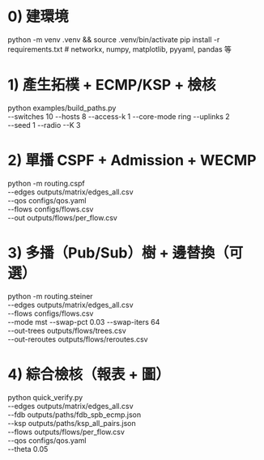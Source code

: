 # 0) 建環境
python -m venv .venv && source .venv/bin/activate
pip install -r requirements.txt   # networkx, numpy, matplotlib, pyyaml, pandas 等

# 1) 產生拓樸 + ECMP/KSP + 檢核
python examples/build_paths.py \
  --switches 10 --hosts 8 --access-k 1 --core-mode ring --uplinks 2 \
  --seed 1 --radio --K 3

# 2) 單播 CSPF + Admission + WECMP
python -m routing.cspf \
  --edges outputs/matrix/edges_all.csv \
  --qos   configs/qos.yaml \
  --flows configs/flows.csv \
  --out   outputs/flows/per_flow.csv

# 3) 多播（Pub/Sub）樹 + 邊替換（可選）
python -m routing.steiner \
  --edges outputs/matrix/edges_all.csv \
  --flows configs/flows.csv \
  --mode mst --swap-pct 0.03 --swap-iters 64 \
  --out-trees   outputs/flows/trees.csv \
  --out-reroutes outputs/flows/reroutes.csv

# 4) 綜合檢核（報表 + 圖）
python quick_verify.py \
  --edges outputs/matrix/edges_all.csv \
  --fdb   outputs/paths/fdb_spb_ecmp.json \
  --ksp   outputs/paths/ksp_all_pairs.json \
  --flows outputs/flows/per_flow.csv \
  --qos   configs/qos.yaml \
  --theta 0.05
